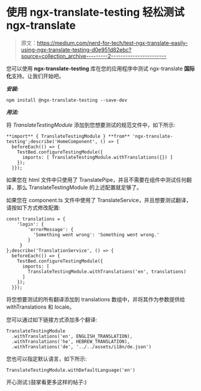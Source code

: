 # 使用 ngx-translate-testing 轻松测试 ngx-translate

> 原文：<https://medium.com/nerd-for-tech/test-ngx-translate-easily-using-ngx-translate-testing-d0e951d82ebc?source=collection_archive---------2----------------------->

您可以使用 **ngx-translate-testing** 库在您的应用程序中测试 ngx-translate **国际化**支持。让我们开始吧。

***安装:***

```
npm install @ngx-translate-testing --save-dev
```

***用法:***

将 *TranslateTestingModule* 添加到您想要测试的规范文件中，如下所示:

```
**import** { TranslateTestingModule } **from** 'ngx-translate-testing';describe('HomeComponent', () => {
  beforeEach(() => {
    TestBed.configureTestingModule({
      imports: [ TranslateTestingModule.withTranslations({}) ]
    });
  }});
```

如果您在 html 文件中只使用了 TranslatePipe，并且不需要在组件中测试任何翻译，那么 TranslateTestingModule 的上述配置就足够了。

如果您在 component.ts 文件中使用了 TranslateService，并且想要测试翻译，请按如下方式修改配置:

```
const translations = {
    'login': {
        'errorMessage': { 
          'Something went wrong': 'Something went wrong.'
        } 
     }
};describe('TranslationService', () => {
  beforeEach(() => {
    TestBed.configureTestingModule({
      imports: [ 
        TranslateTestingModule.withTranslations('en', translations)
      ]
    });
  }});
```

将您想要测试的所有翻译添加到 translations 数组中，并将其作为参数提供给 withTranslations 和 locale。

您可以通过如下链接方式添加多个翻译:

```
TranslateTestingModule
  .withTranslations('en', ENGLISH_TRANSLATION),
  .withTranslations('he', HEBREW_TRANSLATION),
  .withTranslations('de', '../../assets/i18n/de.json')
```

您也可以指定默认语言，如下所示:

```
TranslateTestingModule.withDefaultLanguage('en')
```

开心测试:)鼓掌看更多这样的帖子:)
